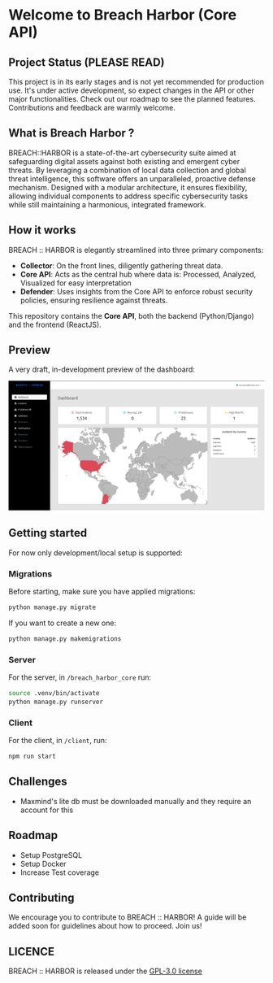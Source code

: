 # Welcome to Breach Harbor (Core API)

## Project Status (PLEASE READ)

This project is in its early stages and is not yet recommended for production use. It's under active development, so expect changes in the API or other major functionalities. Check out our roadmap to see the planned features. Contributions and feedback are warmly welcome.

## What is Breach Harbor ?

BREACH::HARBOR is a state-of-the-art cybersecurity suite aimed at safeguarding digital assets against both existing and emergent cyber threats. 
By leveraging a combination of local data collection and global threat intelligence, this software offers an unparalleled, proactive defense mechanism. 
Designed with a modular architecture, it ensures flexibility, allowing individual components to address specific cybersecurity tasks while still 
maintaining a harmonious, integrated framework.

## How it works

BREACH :: HARBOR is elegantly streamlined into three primary components:

- **Collector**: On the front lines, diligently gathering threat data.
- **Core API**: Acts as the central hub where data is: Processed, Analyzed, Visualized for easy interpretation
- **Defender**: Uses insights from the Core API to enforce robust security policies, ensuring resilience against threats.

This repository contains the **Core API**, both the backend (Python/Django) and the frontend (ReactJS). 

## Preview 

A very draft, in-development preview of the dashboard: 

![Optional Alt Text](doc/bh-dash-1.png)

## Getting started

For now only development/local setup is supported:

### Migrations 

Before starting, make sure you have applied migrations:

```bash
python manage.py migrate
```

If you want to create a new one:

```bash
python manage.py makemigrations
```

### Server 

For the server, in `/breach_harbor_core` run:

```bash
source .venv/bin/activate
python manage.py runserver

```

### Client 

For the client, in `/client`, run:

```bash
npm run start
```

## Challenges

- Maxmind's lite db must be downloaded manually and they require an account for this

## Roadmap

- Setup PostgreSQL
- Setup Docker
- Increase Test coverage

## Contributing 

We encourage you to contribute to BREACH :: HARBOR! A guide will be added soon for guidelines about how to proceed. Join us!

## LICENCE

BREACH :: HARBOR is released under the [GPL-3.0 license](https://github.com/Dyneteq/Breach-Harbor-Core-API/blob/master/LICENCE)
